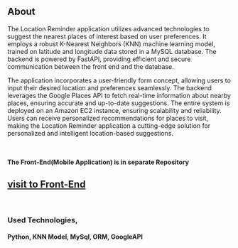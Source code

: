 <h2>About</h2>

The Location Reminder application utilizes advanced technologies to suggest the nearest places of interest based on user preferences. It employs a robust K-Nearest Neighbors (KNN) machine learning model, trained on latitude and longitude data stored in a MySQL database. The backend is powered by FastAPI, providing efficient and secure communication between the front end and the database.

The application incorporates a user-friendly form concept, allowing users to input their desired location and preferences seamlessly. The backend leverages the Google Places API to fetch real-time information about nearby places, ensuring accurate and up-to-date suggestions. The entire system is deployed on an Amazon EC2 instance, ensuring scalability and reliability. Users can receive personalized recommendations for places to visit, making the Location Reminder application a cutting-edge solution for personalized and intelligent location-based suggestions.


<br><br>
<b>The Front-End(Mobile Application) is in separate Repository</b>
<h2><a href="https://github.com/AshanManuka/Location-Reminder">visit to Front-End</a></h2>

<br>
<h3>Used Technologies,</h3>
<h4>
          Python, KNN Model, MySql, ORM, GoogleAPI 
</h4>

